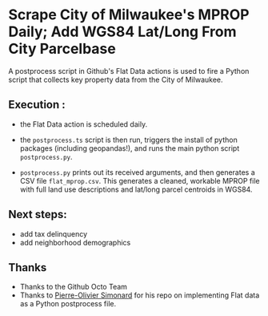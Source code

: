 # Scrape City of Milwaukee's MPROP Daily; Add WGS84 Lat/Long From City Parcelbase

A postprocess script in Github's Flat Data actions is used to fire a Python script that collects key property data from the City of Milwaukee.

## Execution :

- the Flat Data action is scheduled daily.

- the `postprocess.ts` script is then run, triggers the install of python packages (including geopandas!), and runs the main python script `postprocess.py`.

- `postprocess.py` prints out its received arguments, and then generates a CSV file `flat_mprop.csv`. This generates a cleaned, workable MPROP file with full land use descriptions and lat/long parcel centroids in WGS84.


## Next steps:
- add tax delinquency
- add neighborhood demographics

## Thanks

- Thanks to the Github Octo Team
- Thanks to [Pierre-Olivier Simonard](https://github.com/pierrotsmnrd/flat_data_py_example) for his repo on implementing Flat data as a Python postprocess file.

